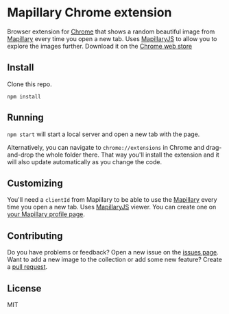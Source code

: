 Mapillary Chrome extension
===================

Browser extension for [Chrome](https://www.google.com/chrome/) that shows a random beautiful image from [Mapillary](https://www.mapillary.com) every time you open a new tab. Uses [MapillaryJS](https://github.com/mapillary/mapillary-js) to allow you to explore the images further. Download it on the [Chrome web store](https://chrome.google.com/webstore/detail/mapillary-%E2%80%93-crowdsourced/lkokbfpnhgcnkhecedjgdemlohbaomjd)

## Install

Clone this repo.

`npm install`

## Running

`npm start` will start a local server and open a new tab with the page.

Alternatively, you can navigate to `chrome://extensions` in Chrome and drag-and-drop the whole folder there. That way you'll install the extension and it will also update automatically as you change the code.

## Customizing

You'll need a `clientId` from Mapillary to be able to use the [Mapillary](https://www.mapillary.com) every time you open a new tab. Uses [MapillaryJS](https://github.com/mapillary/mapillary-js) viewer. You can create one on [your Mapillary profile page](http://www.mapillary.com/map/settings/integrations).

## Contributing

Do you have problems or feedback? Open a new issue on the [issues page](https://github.com/mapillary/mapillary-chrome-extenstion/issues).
Want to add a new image to the collection or add some new feature? Create a [pull request](https://github.com/mapillary/mapillary-chrome-extenstion/pulls).

## License

MIT
